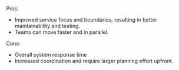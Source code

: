 Pros:
- Improved service focus and boundaries, resulting in better maintainability and testing.
- Teams can move faster and in parallel.

Cons:
- Overall system response time
- Increased coordination and require larger planning effort upfront.

